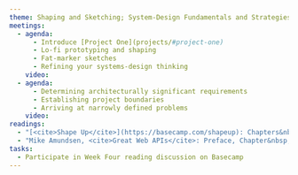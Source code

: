 ```yaml
---
theme: Shaping and Sketching; System-Design Fundamentals and Strategies
meetings:
  - agenda:
      - Introduce [Project One](projects/#project-one)
      - Lo-fi prototyping and shaping
      - Fat-marker sketches
      - Refining your systems-design thinking
    video:
  - agenda:
      - Determining architecturally significant requirements
      - Establishing project boundaries
      - Arriving at narrowly defined problems
    video:
readings:
  - "[<cite>Shape Up</cite>](https://basecamp.com/shapeup): Chapters&nbsp;1–6"
  - "Mike Amundsen, <cite>Great Web APIs</cite>: Preface, Chapter&nbsp;1"
tasks:
  - Participate in Week Four reading discussion on Basecamp
---
```

